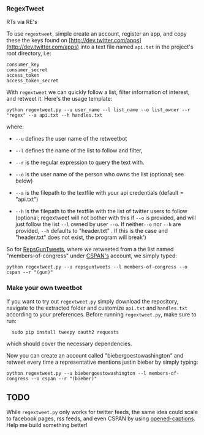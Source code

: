 ### RegexTweet ###
RTs via RE's

To use `regextweet`, simple create an account, register an app, and copy these the keys found on [http://dev.twitter.com/apps](http://dev.twitter.com/apps) into a text file named `api.txt` in the project's root directory, i.e:
```
consumer_key
consumer_secret
access_token
access_token_secret
```

With `regextweet` we can quickly follow a list, filter information of interest, and retweet it. Here's the usage template:

```
python regextweet.py --u user_name --l list_name --o list_owner --r "regex" --a api.txt --h handles.txt
```

where:

* `--u` defines the user name of the retweetbot
* `--l` defines the name of the list to follow and filter,
* `--r` is the regular expression to query the text with.
* `--o` is the user name of the person who owns the list (optional; see below)
* `--a` is the filepath to the textfile with your api credentials (default = "api.txt")

* `--h` is the filepath to the textfile with the list of twitter users to follow (optional; regextweet will not bother with this if `--o` is provided, and will just follow the list `--l` owned by user `--o`.  If neither`--o` nor `--h` are provided, `--h` defaults to "header.txt" . If this is the case and "header.txt" does not exist, the program will break')


So for [RepsGunTweets](http://twitter.com/RepsGunTweets), where we retweeted from a the list named "members-of-congress" under [CSPAN's](http://www.twitter.com/cspan) account, we simply typed:

```
python regextweet.py --u repsguntweets --l members-of-congress --o cspan --r "(gun)"
```


### Make your own tweetbot

If you want to try out `regextweet.py` simply download the repository,  navigate to the extracted folder and customize `api.txt` and `handles.txt` according to your preferences.  Before running `regextweet.py`, make sure to run:

```
  sudo pip install tweepy oauth2 requests
```

which should cover the necessary dependencies.

Now you can create an account called "biebergoestowashington" and retweet every time a representative mentions justin bieber by simply typing:

```
python regextweet.py --u biebergoestowashington --l members-of-congress --o cspan --r "(bieber)"
```

## TODO

While `regextweet.py` only works for twitter feeds, the same idea could scale to facebook pages, rss feeds, and even CSPAN by using [opened-captions](https://github.com/slifty/opened-captions). Help me build something better!

